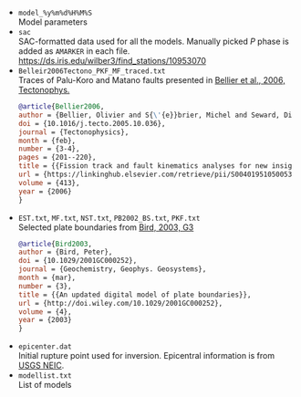 - `model_%y%m%d%H%M%S`  
Model parameters  
- `sac`  
SAC-formatted data used for all the models. Manually picked *P* phase is added as `AMARKER` in each file.   
https://ds.iris.edu/wilber3/find_stations/10953070  
- `Belleir2006Tectono_PKF_MF_traced.txt`  
Traces of Palu-Koro and Matano faults presented in [Bellier et al., 2006, Tectonophys.](https://doi.org/10.1016/j.tecto.2005.10.036)  
    ```bibtex
    @article{Bellier2006,
    author = {Bellier, Olivier and S{\'{e}}brier, Michel and Seward, Diane and Beaudouin, Thierry and Villeneuve, Michel and Putranto, Eka},
    doi = {10.1016/j.tecto.2005.10.036},
    journal = {Tectonophysics},
    month = {feb},
    number = {3-4},
    pages = {201--220},
    title = {{Fission track and fault kinematics analyses for new insight into the Late Cenozoic tectonic regime changes in West-Central Sulawesi (Indonesia)}},
    url = {https://linkinghub.elsevier.com/retrieve/pii/S0040195105005391},
    volume = {413},
    year = {2006}
    }
    ```  
- `EST.txt`, `MF.txt`, `NST.txt`, `PB2002_BS.txt`, `PKF.txt`  
Selected plate boundaries from [Bird, 2003, G3](https://doi.org/10.1029/2001GC000252)  
    ```bibtex
    @article{Bird2003,
    author = {Bird, Peter},
    doi = {10.1029/2001GC000252},
    journal = {Geochemistry, Geophys. Geosystems},
    month = {mar},
    number = {3},
    title = {{An updated digital model of plate boundaries}},
    url = {http://doi.wiley.com/10.1029/2001GC000252},
    volume = {4},
    year = {2003}
    }
    ```  
- `epicenter.dat`  
Initial rupture point used for inversion. Epicentral information is from [USGS NEIC](https://earthquake.usgs.gov/earthquakes/eventpage/us1000h3p4/executive).  
- `modellist.txt`  
List of models
